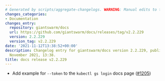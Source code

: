 ```yaml
---
# Generated by scripts/aggregate-changelogs. WARNING: Manual edits to this files will be overwritten.
changes_categories:
- Documentation
changes_entry:
  repository: giantswarm/docs
  url: https://github.com/giantswarm/docs/releases/tag/v2.2.229
  version: 2.2.229
  version_tag: v2.2.229
date: '2021-11-12T13:38:52+00:00'
description: Changelog entry for giantswarm/docs version 2.2.229, published on 12
  November 2021, 13:38.
title: docs release v2.2.229
---
```


- Add example for `--token` to the `kubectl gs login` docs page ([#1205](https://github.com/giantswarm/docs/pull/1205))
